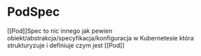 # PodSpec
[[Pod]]Spec to nic innego jak pewien obiekt/abstrakcja/specyfikacja/konfiguracja w Kubernetesie która strukturyzuje i definiuje czym jest [[Pod]]